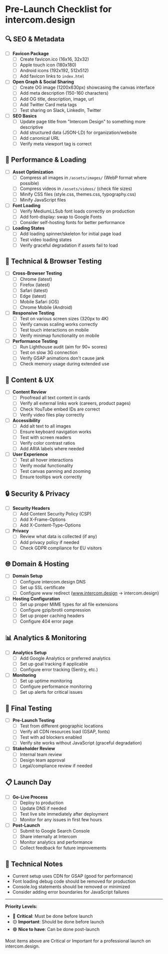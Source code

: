 # Pre-Launch Checklist for intercom.design

## 🔍 SEO & Metadata
- [ ] **Favicon Package**
  - [ ] Create favicon.ico (16x16, 32x32)
  - [ ] Apple touch icon (180x180)
  - [ ] Android icons (192x192, 512x512)
  - [ ] Add favicon links to `index.html`
- [ ] **Open Graph & Social Sharing**
  - [ ] Create OG image (1200x630px) showcasing the canvas interface
  - [ ] Add meta description (150-160 characters)
  - [ ] Add OG title, description, image, url
  - [ ] Add Twitter Card meta tags
  - [ ] Test sharing on Slack, LinkedIn, Twitter
- [ ] **SEO Basics**
  - [ ] Update page title from "Intercom Design" to something more descriptive
  - [ ] Add structured data (JSON-LD) for organization/website
  - [ ] Add canonical URL
  - [ ] Verify meta viewport tag is correct

## 🚀 Performance & Loading
- [ ] **Asset Optimization**
  - [ ] Compress all images in `/assets/images/` (WebP format where possible)
  - [ ] Compress videos in `/assets/videos/` (check file sizes)
  - [ ] Minify CSS files (style.css, themes.css, typography.css)
  - [ ] Minify JavaScript files
- [ ] **Font Loading**
  - [ ] Verify MediumLLSub font loads correctly on production
  - [ ] Add font-display: swap to Google Fonts
  - [ ] Consider self-hosting fonts for better performance
- [ ] **Loading States**
  - [ ] Add loading spinner/skeleton for initial page load
  - [ ] Test video loading states
  - [ ] Verify graceful degradation if assets fail to load

## 🔧 Technical & Browser Testing
- [ ] **Cross-Browser Testing**
  - [ ] Chrome (latest)
  - [ ] Firefox (latest)
  - [ ] Safari (latest)
  - [ ] Edge (latest)
  - [ ] Mobile Safari (iOS)
  - [ ] Chrome Mobile (Android)
- [ ] **Responsive Testing**
  - [ ] Test on various screen sizes (320px to 4K)
  - [ ] Verify canvas scaling works correctly
  - [ ] Test touch interactions on mobile
  - [ ] Verify minimap functionality on mobile
- [ ] **Performance Testing**
  - [ ] Run Lighthouse audit (aim for 90+ scores)
  - [ ] Test on slow 3G connection
  - [ ] Verify GSAP animations don't cause jank
  - [ ] Check memory usage during extended use

## 🎨 Content & UX
- [ ] **Content Review**
  - [ ] Proofread all text content in cards
  - [ ] Verify all external links work (careers, product pages)
  - [ ] Check YouTube embed IDs are correct
  - [ ] Verify video files play correctly
- [ ] **Accessibility**
  - [ ] Add alt text to all images
  - [ ] Ensure keyboard navigation works
  - [ ] Test with screen readers
  - [ ] Verify color contrast ratios
  - [ ] Add ARIA labels where needed
- [ ] **User Experience**
  - [ ] Test all hover interactions
  - [ ] Verify modal functionality
  - [ ] Test canvas panning and zooming
  - [ ] Ensure tooltips work correctly

## 🔒 Security & Privacy
- [ ] **Security Headers**
  - [ ] Add Content Security Policy (CSP)
  - [ ] Add X-Frame-Options
  - [ ] Add X-Content-Type-Options
- [ ] **Privacy**
  - [ ] Review what data is collected (if any)
  - [ ] Add privacy policy if needed
  - [ ] Check GDPR compliance for EU visitors

## 🌐 Domain & Hosting
- [ ] **Domain Setup**
  - [ ] Configure intercom.design DNS
  - [ ] Set up SSL certificate
  - [ ] Configure www redirect (www.intercom.design → intercom.design)
- [ ] **Hosting Configuration**
  - [ ] Set up proper MIME types for all file extensions
  - [ ] Configure gzip/brotli compression
  - [ ] Set up proper caching headers
  - [ ] Configure 404 error page

## 📊 Analytics & Monitoring
- [ ] **Analytics Setup**
  - [ ] Add Google Analytics or preferred analytics
  - [ ] Set up goal tracking if applicable
  - [ ] Configure error tracking (Sentry, etc.)
- [ ] **Monitoring**
  - [ ] Set up uptime monitoring
  - [ ] Configure performance monitoring
  - [ ] Set up alerts for critical issues

## 🧪 Final Testing
- [ ] **Pre-Launch Testing**
  - [ ] Test from different geographic locations
  - [ ] Verify all CDN resources load (GSAP, fonts)
  - [ ] Test with ad blockers enabled
  - [ ] Verify site works without JavaScript (graceful degradation)
- [ ] **Stakeholder Review**
  - [ ] Internal team review
  - [ ] Design team approval
  - [ ] Legal/compliance review if needed

## 📋 Launch Day
- [ ] **Go-Live Process**
  - [ ] Deploy to production
  - [ ] Update DNS if needed
  - [ ] Test live site immediately after deployment
  - [ ] Monitor for any issues in first few hours
- [ ] **Post-Launch**
  - [ ] Submit to Google Search Console
  - [ ] Share internally at Intercom
  - [ ] Monitor analytics and performance
  - [ ] Collect feedback for future improvements

## 🔧 Technical Notes
- Current setup uses CDN for GSAP (good for performance)
- Font loading debug code should be removed for production
- Console.log statements should be removed or minimized
- Consider adding error boundaries for JavaScript failures

---
**Priority Levels:**
- 🔴 **Critical**: Must be done before launch
- 🟡 **Important**: Should be done before launch
- 🟢 **Nice to have**: Can be done post-launch

Most items above are Critical or Important for a professional launch on intercom.design.
